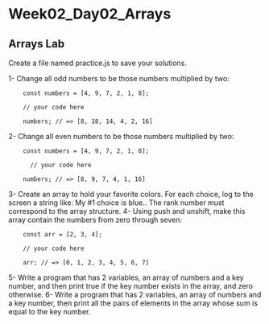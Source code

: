 # Week02_Day02_Arrays

## Arrays Lab
Create a file named practice.js to save your solutions.

1- 	Change all odd numbers to be those numbers multiplied by two:

		const numbers = [4, 9, 7, 2, 1, 8];

  		// your code here

		numbers; // => [8, 18, 14, 4, 2, 16]

2- 	Change all even numbers to be those numbers multiplied by two:

		const numbers = [4, 9, 7, 2, 1, 8];

		  // your code here

		numbers; // => [8, 9, 7, 4, 1, 16]

3- 	Create an array to hold your favorite colors. For each choice, log to the screen a string like: My #1 choice is blue.. The rank number must correspond to the array structure.
4-	Using push and unshift, make this array contain the numbers from zero through seven:

		const arr = [2, 3, 4];

		// your code here

		arr; // => [0, 1, 2, 3, 4, 5, 6, 7]

5-	Write a program that has 2 variables, an array of numbers and a key number, and then print true if the key number exists in the array, and zero otherwise.
6-	Write a program that has 2 variables, an array of numbers and a key number, then print all the pairs of elements in the array whose sum is equal to the key number.

